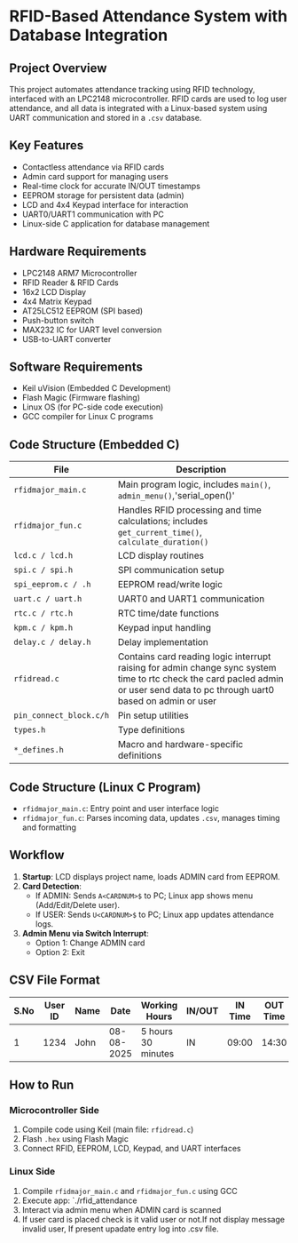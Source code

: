 # RFID-Based Attendance System with Database Integration

## Project Overview
This project automates attendance tracking using RFID technology, interfaced with an LPC2148 microcontroller. RFID cards are used to log user attendance, and all data is integrated with a Linux-based system using UART communication and stored in a `.csv` database.

## Key Features
- Contactless attendance via RFID cards
- Admin card support for managing users
- Real-time clock for accurate IN/OUT timestamps
- EEPROM storage for persistent data (admin)
- LCD and 4x4 Keypad interface for interaction
- UART0/UART1 communication with PC
- Linux-side C application for database management

## Hardware Requirements
- LPC2148 ARM7 Microcontroller
- RFID Reader & RFID Cards
- 16x2 LCD Display
- 4x4 Matrix Keypad
- AT25LC512 EEPROM (SPI based)
- Push-button switch
- MAX232 IC for UART level conversion
- USB-to-UART converter

## Software Requirements
- Keil uVision (Embedded C Development)
- Flash Magic (Firmware flashing)
- Linux OS (for PC-side code execution)
- GCC compiler for Linux C programs

## Code Structure (Embedded C)

| File                 | Description |
|----------------------|-------------|
| `rfidmajor_main.c`   | Main program logic, includes `main()`, `admin_menu()`,'serial_open()' |
| `rfidmajor_fun.c`    | Handles RFID processing and time calculations; includes `get_current_time()`, `calculate_duration()` |
| `lcd.c / lcd.h`      | LCD display routines |
| `spi.c / spi.h`      | SPI communication setup |
| `spi_eeprom.c / .h`  | EEPROM read/write logic |
| `uart.c / uart.h`    | UART0 and UART1 communication |
| `rtc.c / rtc.h`      | RTC time/date functions |
| `kpm.c / kpm.h`      | Keypad input handling |
| `delay.c / delay.h`  | Delay implementation |
| `rfidread.c`         | Contains card reading logic interrupt raising for admin change sync system time to rtc check the card pacled admin or user send data to pc through uart0 based on admin or user  |
| `pin_connect_block.c/h` | Pin setup utilities |
| `types.h`            | Type definitions |
| `*_defines.h`        | Macro and hardware-specific definitions |

## Code Structure (Linux C Program)

- `rfidmajor_main.c`: Entry point and user interface logic
- `rfidmajor_fun.c`: Parses incoming data, updates `.csv`, manages timing and formatting

## Workflow

1. **Startup**: LCD displays project name, loads ADMIN card from EEPROM.
2. **Card Detection**:
   - If ADMIN: Sends `A<CARDNUM>$` to PC; Linux app shows menu (Add/Edit/Delete user).
   - If USER: Sends `U<CARDNUM>$` to PC; Linux app updates attendance logs.
3. **Admin Menu via Switch Interrupt**:
   - Option 1: Change ADMIN card
   - Option 2: Exit

## CSV File Format

| S.No | User ID | Name | Date | Working Hours | IN/OUT | IN Time | OUT Time |
|------|---------|------|------|----------------|--------|----------|-----------|
| 1    | 1234    | John | 08-08-2025 | 5 hours 30 minutes | IN     | 09:00   | 14:30     |

## How to Run

### Microcontroller Side
1. Compile code using Keil (main file: `rfidread.c`)
2. Flash `.hex` using Flash Magic
3. Connect RFID, EEPROM, LCD, Keypad, and UART interfaces

### Linux Side
1. Compile `rfidmajor_main.c` and `rfidmajor_fun.c` using GCC
2. Execute app: `./rfid_attendance
3. Interact via admin menu when ADMIN card is scanned
4. If user card is placed check is it valid user or not.If not display message invalid user, If present upadate entry log into .csv file.

